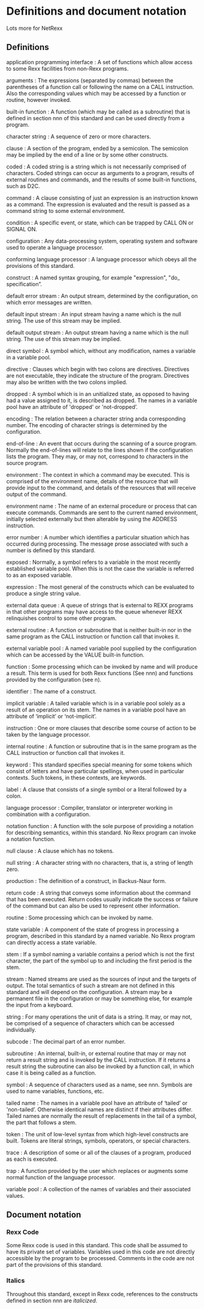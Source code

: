 # Definitions and document notation
Lots more for NetRexx

## Definitions

application programming interface
: A set of functions which allow access to some
Rexx facilities from non-Rexx programs.

arguments
: The expressions (separated by commas) between
the parentheses of a function call or following the
name on a CALL instruction. Also the
corresponding values which may be accessed by a
function or routine, however invoked.

built-in function
: A function (which may be called as a subroutine)
that is defined in section nnn of this standard and
can be used directly from a program.

character string
: A sequence of zero or more characters.

clause
: A section of the program, ended by a semicolon.
The semicolon may be implied by the end of a line
or by some other constructs.

coded
: A coded string is a string which is not necessarily
comprised of characters. Coded strings can occur
as arguments to a program, results of external
routines and commands, and the results of some
built-in functions, such as D2C.

command
: A clause consisting of just an expression is an
instruction known as a command. The expression
is evaluated and the result is passed as a
command string to some external environment.

condition
: A specific event, or state, which can be trapped by
CALL ON or SIGNAL ON.

configuration
: Any data-processing system, operating system and
software used to operate a language processor.

conforming language processor
: A language processor which obeys all the
provisions of this standard.

construct
: A named syntax grouping, for example
"expression", "do_ specification”.

default error stream
: An output stream, determined by the configuration,
on which error messages are written.

default input stream
: An input stream having a name which is the null
string. The use of this stream may be implied.

default output stream
: An output stream having a name which is the null
string. The use of this stream may be implied.

direct symbol
: A symbol which, without any modification, names a
variable in a variable pool.

directive
: Clauses which begin with two colons are
directives. Directives are not executable, they
indicate the structure of the program. Directives
may also be written with the two colons implied.

dropped
: A symbol which is in an unitialized state, as
opposed to having had a value assigned to it, is
described as dropped. The names in a variable
pool have an attribute of 'dropped' or 'not-dropped’.

encoding
: The relation between a character string anda
corresponding number. The encoding of character
strings is determined by the configuration.

end-of-line
: An event that occurs during the scanning of a
source program. Normally the end-of-lines will
relate to the lines shown if the configuration lists
the program. They may, or may not, correspond to
characters in the source program.

environment
: The context in which a command may be
executed. This is comprised of the environment
name, details of the resource that will provide input
to the command, and details of the resources that
will receive output of the command.

environment name
: The name of an external procedure or process
that can execute commands. Commands are sent
to the current named environment, initially selected
externally but then alterable by using the
ADDRESS instruction.

error number
: A number which identifies a particular situation
which has occurred during processing. The
message prose associated with such a number is
defined by this standard.

exposed
: Normally, a symbol refers to a variable in the most
recently established variable pool. When this is not
the case the variable is referred to as an exposed
variable.

expression
: The most general of the constructs which can be
evaluated to produce a single string value.

external data queue
: A queue of strings that is external to REXX
programs in that other programs may have access
to the queue whenever REXX relinquishes control
to some other program.

external routine
: A function or subroutine that is neither built-in nor
in the same program as the CALL instruction or
function call that invokes it.

external variable pool
: A named variable pool supplied by the
configuration which can be accessed by the
VALUE built-in function.

function
: Some processing which can be invoked by name
and will produce a result. This term is used for
both Rexx functions (See nnn) and functions
provided by the configuration (see n).

identifier
: The name of a construct.

implicit variable
: A tailed variable which is in a variable pool solely
as a result of an operation on its stem. The names
in a variable pool have an attribute of ‘implicit’ or
‘not-implicit’.

instruction
: One or more clauses that describe some course of
action to be taken by the language processor.

internal routine
: A function or subroutine that is in the same
program as the CALL instruction or function call
that invokes it.

keyword
: This standard specifies special meaning for some
tokens which consist of letters and have particular
spellings, when used in particular contexts. Such
tokens, in these contexts, are keywords.

label
: A clause that consists of a single symbol or a literal
followed by a colon.

language processor
: Compiler, translator or interpreter working in
combination with a configuration.

notation function
: A function with the sole purpose of providing a
notation for describing semantics, within this
standard. No Rexx program can invoke a notation
function.

null clause
: A clause which has no tokens.

null string
: A character string with no characters, that is, a
string of length zero.

production
: The definition of a construct, in Backus-Naur form.

return code
: A string that conveys some information about the
command that has been executed. Return codes
usually indicate the success or failure of the
command but can also be used to represent other
information.

routine
: Some processing which can be invoked by name.

state variable
: A component of the state of progress in processing
a program, described in this standard by a named
variable. No Rexx program can directly access a
state variable.

stem
: If a symbol naming a variable contains a period
which is not the first character, the part of the
symbol up to and including the first period is the
stem.

stream
: Named streams are used as the sources of input
and the targets of output. The total semantics of
such a stream are not defined in this standard and
will depend on the configuration. A stream may be
a permanent file in the configuration or may be
something else, for example the input from a
keyboard.

string
: For many operations the unit of data is a string. It
may, or may not, be comprised of a sequence of
characters which can be accessed individually.

subcode
: The decimal part of an error number.

subroutine
: An internal, built-in, or external routine that may or
may not return a result string and is invoked by the
CALL instruction. If it returns a result string the
subroutine can also be invoked by a function call,
in which case it is being called as a function.

symbol
: A sequence of characters used as a name, see
nnn. Symbols are used to name variables,
functions, etc.

tailed name
: The names in a variable pool have an attribute of
‘tailed’ or 'non-tailed’. Otherwise identical names
are distinct if their attributes differ. Tailed names
are normally the result of replacements in the tail of
a symbol, the part that follows a stem.

token
: The unit of low-level syntax from which high-level
constructs are built. Tokens are literal strings,
symbols, operators, or special characters.

trace
: A description of some or all of the clauses of a
program, produced as each is executed.

trap
: A function provided by the user which replaces or
augments some normal function of the language
processor.

variable pool 
: A collection of the names of variables and their
associated values.

## Document notation

### Rexx Code

Some Rexx code is used in this standard. This
code shall be assumed to have its private set of
variables. Variables used in this code are not
directly accessible by the program to be
processed. Comments in the code are not part of
the provisions of this standard.

### Italics

Throughout this standard, except in Rexx code,
references to the constructs defined in section nnn
are *italicized*.
